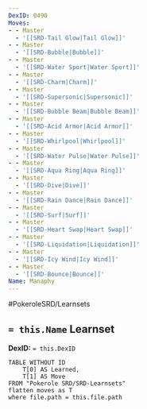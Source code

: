 ```yaml
---
DexID: 0490
Moves:
- - Master
  - '[[SRD-Tail Glow|Tail Glow]]'
- - Master
  - '[[SRD-Bubble|Bubble]]'
- - Master
  - '[[SRD-Water Sport|Water Sport]]'
- - Master
  - '[[SRD-Charm|Charm]]'
- - Master
  - '[[SRD-Supersonic|Supersonic]]'
- - Master
  - '[[SRD-Bubble Beam|Bubble Beam]]'
- - Master
  - '[[SRD-Acid Armor|Acid Armor]]'
- - Master
  - '[[SRD-Whirlpool|Whirlpool]]'
- - Master
  - '[[SRD-Water Pulse|Water Pulse]]'
- - Master
  - '[[SRD-Aqua Ring|Aqua Ring]]'
- - Master
  - '[[SRD-Dive|Dive]]'
- - Master
  - '[[SRD-Rain Dance|Rain Dance]]'
- - Master
  - '[[SRD-Surf|Surf]]'
- - Master
  - '[[SRD-Heart Swap|Heart Swap]]'
- - Master
  - '[[SRD-Liquidation|Liquidation]]'
- - Master
  - '[[SRD-Icy Wind|Icy Wind]]'
- - Master
  - '[[SRD-Bounce|Bounce]]'
Name: Manaphy
---
```


#PokeroleSRD/Learnsets

## `= this.Name` Learnset

**DexID:** `= this.DexID`

```dataview
TABLE WITHOUT ID
    T[0] AS Learned,
    T[1] AS Move
FROM "Pokerole SRD/SRD-Learnsets"
flatten moves as T
where file.path = this.file.path
```
